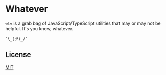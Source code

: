 # Whatever

`wtv` is a grab bag of JavaScript/TypeScript utilities that may or may not be helpful. It's you know, whatever.

`¯\_(ツ)_/¯`

## License

[MIT](LICENSE.md)
